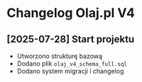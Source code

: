 # Changelog Olaj.pl V4

## [2025-07-28] Start projektu
- Utworzono strukturę bazową
- Dodano plik `olaj_v4_schema_full.sql`
- Dodano system migracji i changelog
